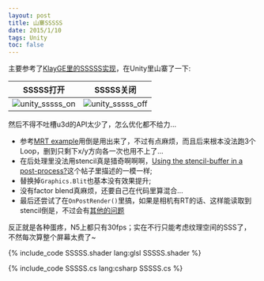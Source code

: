 ```yaml
---
layout: post
title: 山寨SSSSS
date: 2015/1/10
tags: Unity
toc: false
---
```


主要参考了[KlayGE里的SSSSS实现](http://www.klayge.org/2013/12/24/klayge-4-4%E4%B8%AD%E6%B8%B2%E6%9F%93%E7%9A%84%E6%94%B9%E8%BF%9B%EF%BC%88%E5%9B%9B%EF%BC%89%EF%BC%9Asssss/)，在Unity里山寨了一下:

<!--more-->

| SSSSS打开 | SSSSS关闭 |
|----------------------------------------------------------|----------------------------------------------------------------------------|
| ![unity_sssss_on](/images/unity_sssss_on.png) | ![unity_sssss_off](/images/unity_sssss_off.png) |

然后不得不吐槽u3d的API太少了，怎么优化都不给力...

- 参考[MRT example](http://forum.unity3d.com/threads/mrt-example.152050/#post-1118431)用倒是用出来了，不过有点麻烦，而且后来根本没法跑3个Loop，删到只剩下x/y方向各一次也用不上了...
- 在后处理里没法用stencil真是猎奇啊啊啊，[Using the stencil-buffer in a post-process?](http://answers.unity3d.com/questions/621279/using-the-stencil-buffer-in-a-post-process.html)这个帖子里描述的一模一样;
- 替换掉`Graphics.Blit`也基本没有效果提升;
- 没有factor blend真麻烦，还要自己在代码里算混合...
- 最后还尝试了在`OnPostRender()`里搞，如果是相机有RT的话、这样能读取到stencil倒是，不过会有[其他的问题](http://answers.unity3d.com/questions/799941/blit-camera-targettexture-to-screen.html)

反正就是各种蛋疼，N5上都只有30fps；实在不行只能考虑纹理空间的SSS了，不然每次算整个屏幕太费了~

{% include_code SSSSS.shader lang:glsl SSSSS.shader %}

{% include_code SSSSS.cs lang:csharp SSSSS.cs %}
